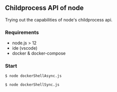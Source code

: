 ## Childprocess API of node

Trying out the capabilities of node's childprocess api.

### Requirements

* node.js > 12
* ide (vscode)
* docker & docker-compose

### Start

```bash
$ node dockerShellAsync.js
```

```
$ node dockerShellSync.js
```
